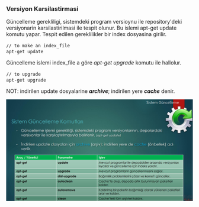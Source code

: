 ### Versiyon Karsilastirmasi

Güncelleme gerekliligi, sistemdeki program versioynu ile repository'deki versiyonarin karsilastirilmasi ile tespit olunur. Bu islemi apt-get update komutu yapar. Tespit edilen gereklilikler bir index dosyasina girilir.

    // to make an index_file
    apt-get update

Güncelleme islemi index_file a göre *apt-get upgrade* komutu ile hallolur. 

    // to upgrade
    apt-get upgrade

NOT: indirilen update dosyalarine ***archive***; indirilen yere ***cache*** denir. 

![sys_update](../Images/sys_update.png)